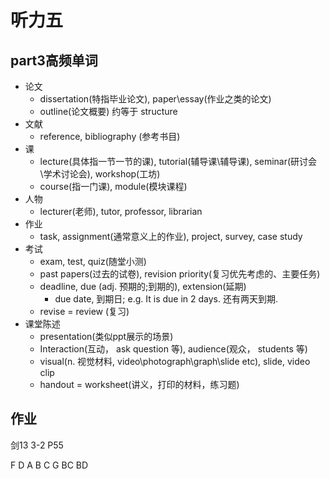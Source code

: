 # 听力五

## part3高频单词

- 论文
  - dissertation(特指毕业论文), paper\essay(作业之类的论文)
  - outline(论文概要) 约等于 structure
- 文献
  - reference, bibliography (参考书目)
- 课
  - lecture(具体指一节一节的课), tutorial(辅导课\辅导课), seminar(研讨会\学术讨论会), workshop(工坊)
  - course(指一门课), module(模块课程)
- 人物
  - lecturer(老师), tutor, professor, librarian 
- 作业
  - task, assignment(通常意义上的作业), project, survey, case study
- 考试
  - exam, test, quiz(随堂小测)
  - past papers(过去的试卷), revision priority(复习优先考虑的、主要任务)
  - deadline, due (adj. 预期的;到期的), extension(延期)
    - due date, 到期日; e.g. It is due in 2 days. 还有两天到期.
  - revise = review (复习)
- 课堂陈述
  - presentation(类似ppt展示的场景)
  - Interaction(互动， ask question 等), audience(观众， students 等)
  - visual(n. 视觉材料, video\photograph\graph\slide etc), slide, video clip
  - handout = worksheet(讲义，打印的材料，练习题)





## 作业

剑13 3-2 P55

F D A B C G
BC BD
